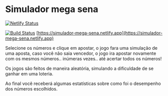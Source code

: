 # Simulador mega sena

[![Netlify Status](https://api.netlify.com/api/v1/badges/58c4f43a-95ca-48f7-aeef-8cd225f404ba/deploy-status)](https://app.netlify.com/sites/nao-jogue-na-megasena/deploys)

[![Build Status](https://travis-ci.com/guilhermerebelo/simulador-mega-sena.svg?token=piNTfKhisuj87sPyGUpy&branch=master)](https://travis-ci.com/guilhermerebelo/simulador-mega-sena)
[https://simulador-mega-sena.netlify.app](https://simulador-mega-sena.netlify.app)

Selecione os números e clique em apostar, o jogo fara uma simulação de uma aposta, caso você não saia vencedor, o jogo ira apostar novamente com os mesmos números.. inúmeras vezes.. até acertar todos os números!

Os jogos são feitos de maneira aleatória, simulando a dificuldade de se ganhar em uma loteria.

Ao final você receberá algumas estatísticas sobre como foi o desempenho dos números escolhidos.